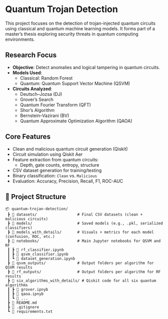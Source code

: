 
# Quantum Trojan Detection

This project focuses on the detection of trojan-injected quantum circuits using classical and quantum machine learning models. It forms part of a master’s thesis exploring security threats in quantum computing environments.

## Research Focus

- **Objective**: Detect anomalies and logical tampering in quantum circuits.
- **Models Used**: 
  - Classical: Random Forest
  - Quantum: Quantum Support Vector Machine (QSVM)
- **Circuits Analyzed**:
  - Deutsch–Jozsa (DJ)
  - Grover’s Search
  - Quantum Fourier Transform (QFT)
  - Shor’s Algorithm
  - Bernstein–Vazirani (BV)
  - Quantum Approximate Optimization Algorithm (QAOA)

## Core Features

- Clean and malicious quantum circuit generation (Qiskit)
- Circuit simulation using Qiskit Aer
- Feature extraction from quantum circuits:
  - Depth, gate counts, entropy, structure
- CSV dataset generation for training/testing
- Binary classification: `Clean` vs. `Malicious`
- Evaluation: Accuracy, Precision, Recall, F1, ROC-AUC

## 📁 Project Structure

```plaintext
📦 quantum-trojan-detection/
 ┣ 📂 datasets/                  # Final CSV datasets (clean + malicious circuits)
 ┣ 📂 models/                    # Saved models (e.g., .pkl, serialized classifiers)
 ┣ 📂 models_with_details/       # Visuals + metrics for each model (confusion, ROC, etc.)
 ┣ 📂 notebooks/                 # Main Jupyter notebooks for QSVM and RF
 ┃ ┣ 📜 rf_classifier.ipynb
 ┃ ┣ 📜 qsvm_classifier.ipynb
 ┃ ┗ 📜 dataset_generation.ipynb
 ┣ 📂 qsvm_outputs/              # Output folders per algorithm for QSVM results
 ┣ 📂 rf_outputs/                # Output folders per algorithm for RF results
 ┣ 📂 six_algorithms_with_details/ # Qiskit code for all six quantum algorithms
 ┃ ┣ 📜 grover.ipnyb
 ┃ ┣ 📜 qaoa.ipnyb
 ┃ ┗ 📜 ...
 ┣ 📜 README.md
 ┣ 📜 .gitignore
 ┗ 📜 requirements.txt
